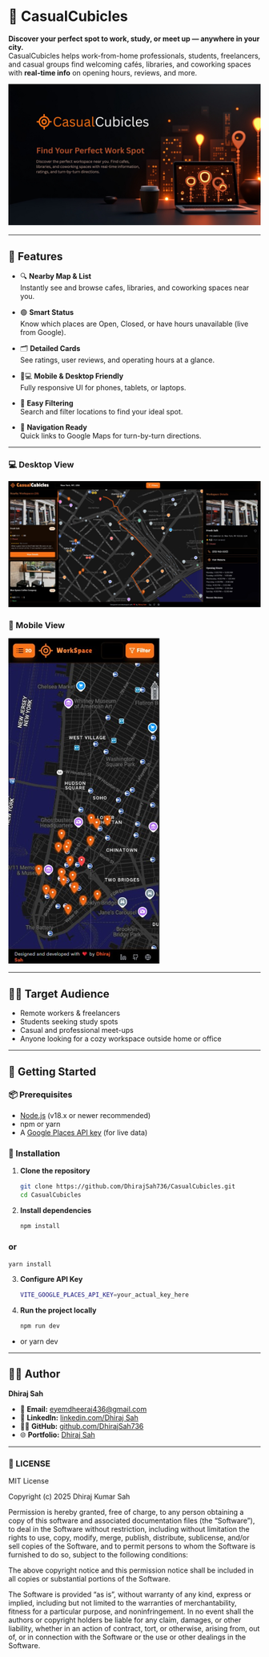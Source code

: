 # 🧭 CasualCubicles

**Discover your perfect spot to work, study, or meet up — anywhere in your city.**  
CasualCubicles helps work-from-home professionals, students, freelancers, and casual groups find welcoming cafés, libraries, and coworking spaces with **real-time info** on opening hours, reviews, and more.

![CasualCubicles OG Image](./public/image/CasualCubicles-OG.png) 

---

## 🌟 Features

- 🔍 **Nearby Map & List**  
  Instantly see and browse cafes, libraries, and coworking spaces near you.

- 🟢 **Smart Status**  
  Know which places are Open, Closed, or have hours unavailable (live from Google).

- 🗂 **Detailed Cards**  
  See ratings, user reviews, and operating hours at a glance.

- 📱💻 **Mobile & Desktop Friendly**  
  Fully responsive UI for phones, tablets, or laptops.

- 🎯 **Easy Filtering**  
  Search and filter locations to find your ideal spot.

- 🧭 **Navigation Ready**  
  Quick links to Google Maps for turn-by-turn directions.

---

### 💻 Desktop View
![CasualCubicles OG Image](./public/image/Desktop%20view-casualcubical.jpg)

### 📱 Mobile View
![CasualCubicles OG Image](./public/image/mobileView-casualcubical.jpg)

---

## 🧑‍💻 Target Audience

- Remote workers & freelancers  
- Students seeking study spots  
- Casual and professional meet-ups  
- Anyone looking for a cozy workspace outside home or office

---

## 🚀 Getting Started

### 📦 Prerequisites

- [Node.js](https://nodejs.org/) (v18.x or newer recommended)
- npm or yarn
- A [Google Places API key](https://developers.google.com/maps/documentation/places/web-service/overview) (for live data)

### 🔧 Installation

1. **Clone the repository**
   ```bash
   git clone https://github.com/DhirajSah736/CasualCubicles.git
   cd CasualCubicles

2. **Install dependencies**
   ```bash
   npm install
### or
    yarn install

3. **Configure API Key**
   ```bash
   VITE_GOOGLE_PLACES_API_KEY=your_actual_key_here

4. **Run the project locally**
   ```bash
   npm run dev
- or
    yarn dev

---

## 👨‍💻 Author

**Dhiraj Sah**

- 📧 **Email:** [eyemdheeraj436@gmail.com](mailto:eyemdheeraj436@gmail.com)  
- 💼 **LinkedIn:** [linkedin.com/Dhiraj Sah](https://www.linkedin.com/in/dhiraj-sah-tech/)  
- 🧑‍💻 **GitHub:** [github.com/DhirajSah736](https://github.com/DhirajSah736)  
- 🌐 **Portfolio:** [Dhiraj Sah](https://www.dhirajsah99.com.np)


---

### 📄 LICENSE

MIT License

Copyright (c) 2025 Dhiraj Kumar Sah

Permission is hereby granted, free of charge, to any person obtaining a copy of this software and associated documentation files (the “Software”), to deal in the Software without restriction, including without limitation the rights to use, copy, modify, merge, publish, distribute, sublicense, and/or sell copies of the Software, and to permit persons to whom the Software is furnished to do so, subject to the following conditions:

The above copyright notice and this permission notice shall be included in all copies or substantial portions of the Software.

The Software is provided “as is”, without warranty of any kind, express or implied, including but not limited to the warranties of merchantability, fitness for a particular purpose, and noninfringement. In no event shall the authors or copyright holders be liable for any claim, damages, or other liability, whether in an action of contract, tort, or otherwise, arising from, out of, or in connection with the Software or the use or other dealings in the Software.
